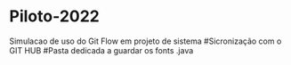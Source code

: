 # Piloto-2022
Simulacao de uso do Git Flow em projeto de sistema
#Sicronização com o GIT HUB
#Pasta dedicada a guardar os fonts .java
